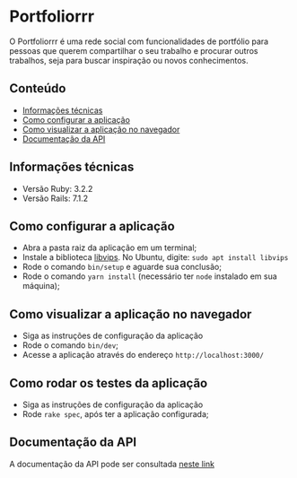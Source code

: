 # Portfoliorrr

O Portfoliorrr é uma rede social com funcionalidades de portfólio para pessoas que querem compartilhar o seu trabalho e procurar outros trabalhos, seja para buscar inspiração ou novos conhecimentos.

## Conteúdo

- [Informações técnicas](https://github.com/TreinaDev/td11-portfoliorrr?tab=readme-ov-file#informa%C3%A7%C3%B5es-t%C3%A9cnicas)
- [Como configurar a aplicação](https://github.com/TreinaDev/td11-portfoliorrr?tab=readme-ov-file#como-configurar-a-aplica%C3%A7%C3%A3o)
- [Como visualizar a aplicação no navegador](https://github.com/TreinaDev/td11-portfoliorrr?tab=readme-ov-file#como-visualizar-a-aplica%C3%A7%C3%A3o-no-navegador)
- [Documentação da API](https://github.com/TreinaDev/td11-portfoliorrr?tab=readme-ov-file#documenta%C3%A7%C3%A3o-da-api)

## Informações técnicas

- Versão Ruby: 3.2.2
- Versão Rails: 7.1.2

## Como configurar a aplicação

- Abra a pasta raiz da aplicação em um terminal;
- Instale a biblioteca [libvips](https://github.com/libvips/libvips). No Ubuntu, digite: `sudo apt install libvips`
- Rode o comando `bin/setup` e aguarde sua conclusão;
- Rode o comando `yarn install` (necessário ter `node` instalado em sua máquina);

## Como visualizar a aplicação no navegador

- Siga as instruções de configuração da aplicação
- Rode o comando `bin/dev`;
- Acesse a aplicação através do endereço `http://localhost:3000/`

## Como rodar os testes da aplicação

- Siga as instruções de configuração da aplicação
- Rode `rake spec`, após ter a aplicação configurada;

## Documentação da API

A documentação da API pode ser consultada [neste link](https://github.com/TreinaDev/td11-portfoliorrr/blob/main/api_doc.md)
